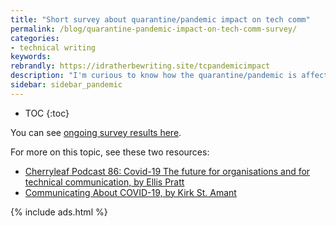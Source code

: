 ```yaml
---
title: "Short survey about quarantine/pandemic impact on tech comm"
permalink: /blog/quarantine-pandemic-impact-on-tech-comm-survey/
categories:
- technical writing
keywords:
rebrandly: https://idratherbewriting.site/tcpandemicimpact
description: "I'm curious to know how the quarantine/pandemic is affecting tech comm. I created a short survey to gather some insights about possible trends. It's unclear how tech comm will play out &mdash; there could be gains in places and losses in others."
sidebar: sidebar_pandemic
---
```


* TOC
{:toc}

You can see [ongoing survey results here](https://www.questionpro.com/t/PGzGMZhSHg).

<script>
EMBED_PARAMS = {};
EMBED_PARAMS.surveyID =7330828;
EMBED_PARAMS.domain ="//www.questionpro.com";
EMBED_PARAMS.src ="//www.questionpro.com/a/TakeSurvey?tt=QiqZqeBAoos%3D";
EMBED_PARAMS.width ="100%";
EMBED_PARAMS.height = "1200px";
EMBED_PARAMS.border = "hidden";
</script>
<div id="div_7330828"></div>
<script src="//www.questionpro.com/javascript/embedsurvey.js?version=1"></script>

For more on this topic, see these two resources:

* [Cherryleaf Podcast 86: Covid-19 The future for organisations and for technical communication, by Ellis Pratt](https://www.cherryleaf.com/2020/04/podcast-86-covid-19-the-future-for-organisations-and-for-technical-communication/)
* [Communicating About COVID-19, by Kirk St. Amant](https://communicating-about-covid19.weebly.com/)

{% include ads.html %}
